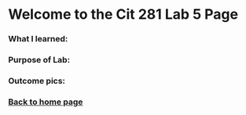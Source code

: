 # Welcome to the Cit 281 Lab 5 Page

### What I learned:

### Purpose of Lab:

### Outcome pics: 

### [**Back to home page**](https://uo-cit-itsbread33.github.io/ItsBread33.github.io/)
